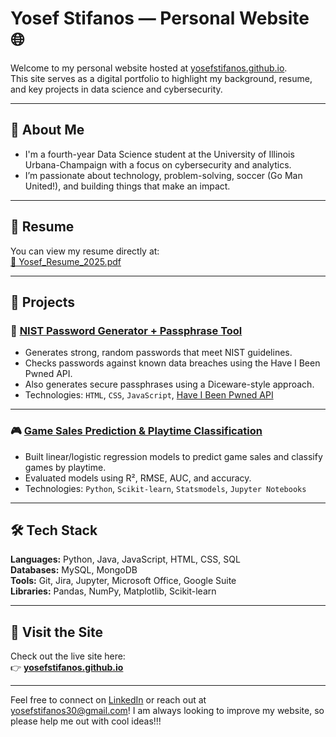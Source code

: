 # Yosef Stifanos — Personal Website 🌐

Welcome to my personal website hosted at [yosefstifanos.github.io](https://yosefstifanos.github.io).  
This site serves as a digital portfolio to highlight my background, resume, and key projects in data science and cybersecurity.

---

## 🧠 About Me

- I'm a fourth-year Data Science student at the University of Illinois Urbana-Champaign with a focus on cybersecurity and analytics.  
- I’m passionate about technology, problem-solving, soccer (Go Man United!), and building things that make an impact.

---

## 📄 Resume

You can view my resume directly at:  
[📎 Yosef_Resume_2025.pdf](https://yosefstifanos.github.io/Yosef_Resume_2025.pdf)

---

## 🔬 Projects

### 🔐 [NIST Password Generator + Passphrase Tool](https://yosefstifanos.github.io/NIST.html)
- Generates strong, random passwords that meet NIST guidelines.
- Checks passwords against known data breaches using the Have I Been Pwned API.
- Also generates secure passphrases using a Diceware-style approach.
- Technologies: `HTML`, `CSS`, `JavaScript`, [Have I Been Pwned API](https://haveibeenpwned.com/API/v3#PwnedPasswords)

---

### 🎮 [Game Sales Prediction & Playtime Classification](https://github.com/yosefstifanos/final_project)
- Built linear/logistic regression models to predict game sales and classify games by playtime.
- Evaluated models using R², RMSE, AUC, and accuracy.
- Technologies: `Python`, `Scikit-learn`, `Statsmodels`, `Jupyter Notebooks`

---

## 🛠️ Tech Stack

**Languages:** Python, Java, JavaScript, HTML, CSS, SQL  
**Databases:** MySQL, MongoDB  
**Tools:** Git, Jira, Jupyter, Microsoft Office, Google Suite  
**Libraries:** Pandas, NumPy, Matplotlib, Scikit-learn

---

## 🚀 Visit the Site

Check out the live site here:  
👉 **[yosefstifanos.github.io](https://yosefstifanos.github.io)**

---

Feel free to connect on [LinkedIn](https://www.linkedin.com/in/yosefstifanos) or reach out at yosefstifanos30@gmail.com! I am always looking to improve my website, so please help me out with cool ideas!!!

